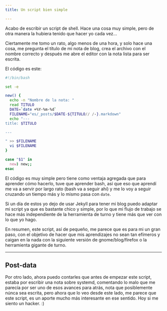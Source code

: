 ```yaml
---
title: Un script bien simple

---
```


Acabo de escribir un script de shell. Hace una cosa muy simple, pero de otra
manera la hubiera tenido que hacer yo cada vez...

Ciertamente me tomo un rato, algo menos de una hora, y solo hace una cosa, me
pregunta el título de mi nota de blog, crea el archivo con el nombre correcto y
después me abre el editor con la nota lista para ser escrita.

El código es este:

~~~bash
#!/bin/bash

set -e

new() {
  echo -n "Nombre de la nota: "
  read TITULO
  DATE=`date +%Y-%m-%d`
  FILENAME="es/_posts/$DATE-${TITULO// /-}.markdown"
  echo "---
title: $TITULO

---

" >> $FILENAME
  vi $FILENAME
}

case "$1" in
  new) new;;
esac
~~~

El código es muy simple pero tiene como ventaja agregada que para aprender
cómo hacerlo, tuve que aprender bash, así que eso que aprendí me va a servir
por largo rato (bash va a seguir ahí) y me lo voy a seguir cruzando un tiempo
más y lo mismo pasa con `date`.

Si un día de estos yo dejo de usar Jekyll para tener mi blog puedo adaptar mi
script ya que es bastante chico y simple, por lo que mi flujo de trabajo se
hace más independiente de la herramienta de turno y tiene más que ver con lo
que yo hago.

En resumen, este script, así de pequeño, me parece que es para mi un gran paso,
con el objetivo de hacer que mis aprendizajes no sean tan efímeros y caigan en
la nada con la siguiente versión de gnome/blog/firefox o la herramienta gigante
de turno.

---

## Post-data

Por otro lado, ahora puedo contarles que antes de empezar este script, estaba
por escribir una nota sobre systemd, comentando lo malo que me parecía por ser
uno de esos avances para atrás, nota que posiblemente núnca sea escrita, pero
ahora que lo veo desde este lado, me parece que este script, es un aporte mucho
más interesante en ese sentido. Hoy si me siento un hacker. :)
